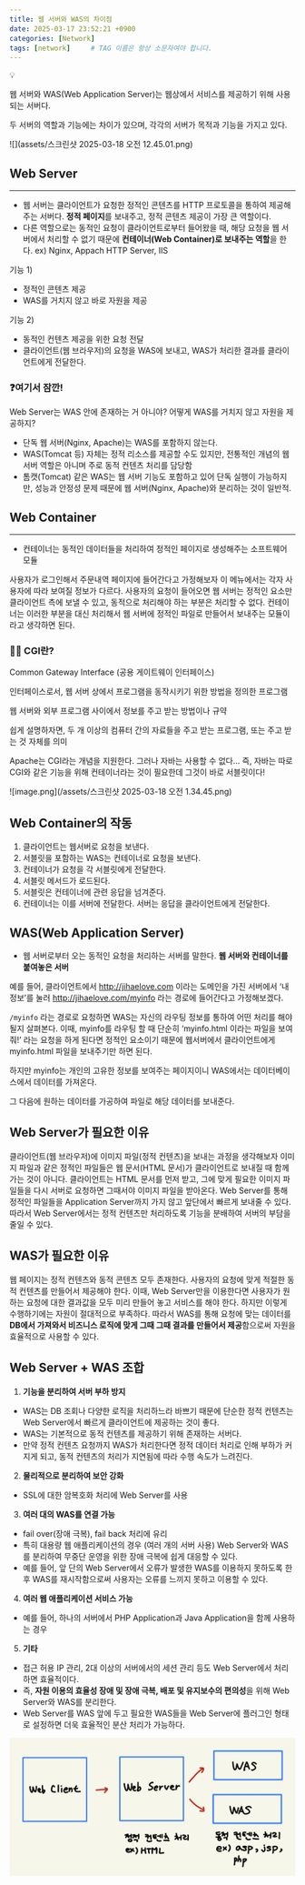 ```yaml
---
title: 웹 서버와 WAS의 차이점
date: 2025-03-17 23:52:21 +0900
categories: [Network]
tags: [network]     # TAG 이름은 항상 소문자여야 합니다.
---
```

<aside>
💡

웹 서버와 WAS(Web Application Server)는 웹상에서 서비스를 제공하기 위해 사용되는 서버다.

두 서버의 역할과 기능에는 차이가 있으며, 각각의 서버가 목적과 기능을 가지고 있다.

</aside>

![](assets/스크린샷 2025-03-18 오전 12.45.01.png)

## Web Server

---

- 웹 서버는 클라이언트가 요청한 정적인 콘텐츠를 HTTP 프로토콜을 통하여 제공해주는 서버다. **정적 페이지**를 보내주고, 정적 콘텐츠 제공이 가장 큰 역할이다.
- 다른 역할으로는 동적인 요청이 클라이언트로부터 들어왔을 때, 해당 요청을 웹 서버에서 처리할 수 없기 때문에 **컨테이너(Web Container)로 보내주는 역할**을 한다.
  ex) Nginx, Appach HTTP Server, IIS

기능 1)

- 정적인 콘텐츠 제공
- WAS를 거치지 않고 바로 자원을 제공

기능 2)

- 동적인 컨텐츠 제공을 위한 요청 전달
- 클라이언트(웹 브라우저)의 요청을 WAS에 보내고, WAS가 처리한 결과를 클라이언트에게 전달한다.

### ❓여기서 잠깐!

Web Server는 WAS 안에 존재하는 거 아니야? 어떻게 WAS를 거치지 않고 자원을 제공하지?

- 단독 웹 서버(Nginx, Apache)는 WAS를 포함하지 않는다.
- WAS(Tomcat 등) 자체는 정적 리소스를 제공할 수도 있지만, 전통적인 개념의 웹 서버 역할은 아니며 주로 동적 컨텐츠 처리를 담당함
- 톰캣(Tomcat) 같은 WAS는 웹 서버 기능도 포함하고 있어 단독 실행이 가능하지만, 성능과 안정성 문제 때문에 웹 서버(Nginx, Apache)와 분리하는 것이 일반적.

## Web Container

---

- 컨테이너는 동적인 데이터들을 처리하여 정적인 페이지로 생성해주는 소프트웨어 모듈

사용자가 로그인해서 주문내역 페이지에 들어간다고 가정해보자
이 메뉴에서는 각자 사용자에 따라 보여질 정보가 다르다. 사용자의 요청이 들어오면 웹 서버는 정적인 요소만 클라이언트 측에 보낼 수 있고, 동적으로 처리해야 하는 부분은 처리할 수 없다.
컨테이너는 이러한 부분을 대신 처리해서 웹 서버에 정적인 파일로 만들어서 보내주는 모듈이라고 생각하면 된다.

<aside>

### ☝🏻 CGI란?

Common Gateway Interface (공용 게이트웨이 인터페이스)

인터페이스로서, 웹 서버 상에서 프로그램을 동작시키기 위한 방법을 정의한 프로그램

웹 서버와 외부 프로그램 사이에서 정보를 주고 받는 방법이나 규약

쉽게 설명하자면, 두 개 이상의 컴퓨터 간의 자료들을 주고 받는 프로그램, 또는 주고 받는 것 자체를 의미

</aside>

Apache는 CGI라는 개념을 지원한다.
그러나 자바는 사용할 수 없다…
즉, 자바는 따로 CGI와 같은 기능을 위해 컨테이너라는 것이 필요한데 그것이 바로 서블릿이다!

![image.png](/assets/스크린샷 2025-03-18 오전 1.34.45.png)

## Web Container의 작동

1. 클라이언트는 웹서버로 요청을 보낸다.
2. 서블릿을 포함하는 WAS는 컨테이너로 요청을 보낸다.
3. 컨테이너가 요청을 각 서블릿에게 전달한다.
4. 서블릿 메서드가 로드된다.
5. 서블릿은 컨테이너에 관련 응답을 넘겨준다.
6. 컨테이너는 이를 서버에 전달한다. 서버는 응답을 클라이언트에게 전달한다.

## WAS(Web Application Server)

- 웹 서버로부터 오는 동적인 요청을 처리하는 서버를 말한다. **웹 서버와 컨테이너를 붙여놓은 서버**

예를 들어, 클라이언트에서 http://jihaelove.com 이라는 도메인을 가진 서버에서 ‘내 정보’를 눌러 http://jihaelove.com/myinfo 라는 경로에 들어간다고 가정해보겠다.

`/myinfo` 라는 경로로 요청하면 WAS는 자신의 라우팅 정보를 통하여 어떤 처리를 해야될지 살펴본다.
이때, myinfo를 라우팅 할 때 단순히 ‘myinfo.html 이라는 파일을 보여줘!’ 라는 요청을 하게 된다면 정적인 요소이기 때문에 웹서버에서 클라이언트에게 myinfo.html 파일을 보내주기만 하면 된다.

하지만 myinfo는 개인의 고유한 정보를 보여주는 페이지이니 WAS에서는 데이터베이스에서 데이터를 가져온다.

그 다음에 원하는 데이터를 가공하여 파일로 해당 데이터를 보내준다.

## Web Server가 필요한 이유

클라이언트(웹 브라우저)에 이미지 파일(정적 컨텐츠)을 보내는 과정을 생각해보자
이미지 파일과 같은 정적인 파일들은 웹 문서(HTML 문서)가 클라이언트로 보내질 때 함께 가는 것이 아니다.
클라이언트는 HTML 문서를 먼저 받고, 그에 맞게 필요한 이미지 파일들을 다시 서버로 요청하면 그때서야 이미지 파일을 받아온다.
Web Server를 통해 정적인 파일들을 Application Server까지 가지 않고 앞단에서 빠르게 보내줄 수 있다.
따라서 Web Server에서는 정적 컨텐츠만 처리하도록 기능을 분배하여 서버의 부담을 줄일 수 있다.

## WAS가 필요한 이유

웹 페이지는 정적 컨텐츠와 동적 콘텐츠 모두 존재한다.
사용자의 요청에 맞게 적절한 동적 컨텐츠를 만들어서 제공해야 한다.
이때, Web Server만을 이용한다면 사용자가 원하는 요청에 대한 결과값을 모두 미리 만들어 놓고 서비스를 해야 한다. 하지만 이렇게 수행하기에는 자원이 절대적으로 부족하다.
따라서 WAS를 통해 요청에 맞는 데이터를 **DB에서 가져와서 비즈니스 로직에 맞게 그때 그때 결과를 만들어서 제공**함으로써 자원을 효율적으로 사용할 수 있다.

## Web Server + WAS 조합

1. **기능을 분리하여 서버 부하 방지**
  - WAS는 DB 조회나 다양한 로직을 처리하느라 바쁘기 때문에 단순한 정적 컨텐츠는 Web Server에서 빠르게 클라이언트에 제공하는 것이 좋다.
  - WAS는 기본적으로 동적 컨텐츠를 제공하기 위해 존재하는 서버다.
  - 만약 정적 컨텐츠 요청까지 WAS가 처리한다면 정적 데이터 처리로 인해 부하가 커지게 되고, 동적 컨텐츠의 처리가 지연됨에 따라 수행 속도가 느려진다.
2. **물리적으로 분리하여 보안 강화**
  - SSL에 대한 암복호화 처리에 Web Server를 사용
3. **여러 대의 WAS를 연결 가능**
  - fail over(장애 극복), fail back 처리에 유리
  - 특히 대용량 웹 애플리케이션의 경우 (여러 개의 서버 사용) Web Server와 WAS를 분리하여 무중단 운영을 위한 장애 극복에 쉽게 대응할 수 있다.
  - 예를 들어, 앞 단의 Web Server에서 오류가 발생한 WAS를 이용하지 못하도록 한 후 WAS를 재시작함으로써 사용자는 오류를 느끼지 못하고 이용할 수 있다.
4. **여러 웹 애플리케이션 서비스 가능**
  - 예를 들어, 하나의 서버에서 PHP Application과 Java Application을 함께 사용하는 경우
5. **기타**
  - 접근 허용 IP 관리, 2대 이상의 서버에서의 세션 관리 등도 Web Server에서 처리하면 효율적이다.
  - 즉, **자원 이용의 효율성 장애 및 장애 극복, 배포 및 유지보수의 편의성**을 위해 Web Server와 WAS를 분리한다.
  - Web Server를 WAS 앞에 두고 필요한 WAS들을 Web Server에 플러그인 형태로 설정하면 더욱 효율적인 분산 처리가 가능하다.

![image.png](assets/WAS.jpg)
